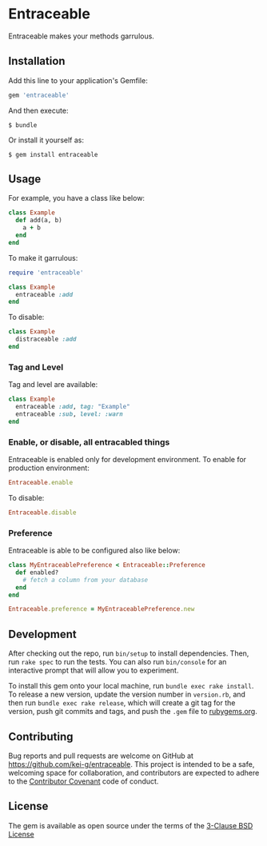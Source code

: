 # Entraceable

Entraceable makes your methods garrulous.

## Installation

Add this line to your application's Gemfile:

```ruby
gem 'entraceable'
```

And then execute:

    $ bundle

Or install it yourself as:

    $ gem install entraceable

## Usage

For example, you have a class like below:

```ruby
class Example
  def add(a, b)
    a + b
  end
end
```

To make it garrulous:

```ruby
require 'entraceable'

class Example
  entraceable :add
end
```

To disable:

```ruby
class Example
  distraceable :add
end
```

### Tag and Level

Tag and level are available:

```ruby
class Example
  entraceable :add, tag: "Example"
  entraceable :sub, level: :warn
end
```

### Enable, or disable, all entracabled things

Entraceable is enabled only for development environment.
To enable for production environment:

```ruby
Entraceable.enable
```

To disable:

```ruby
Entraceable.disable
```

### Preference

Entraceable is able to be configured also like below:

```ruby
class MyEntraceablePreference < Entraceable::Preference
  def enabled?
    # fetch a column from your database
  end
end

Entraceable.preference = MyEntraceablePreference.new
```

## Development

After checking out the repo, run `bin/setup` to install dependencies. Then, run `rake spec` to run the tests. You can also run `bin/console` for an interactive prompt that will allow you to experiment.

To install this gem onto your local machine, run `bundle exec rake install`. To release a new version, update the version number in `version.rb`, and then run `bundle exec rake release`, which will create a git tag for the version, push git commits and tags, and push the `.gem` file to [rubygems.org](https://rubygems.org).

## Contributing

Bug reports and pull requests are welcome on GitHub at https://github.com/kei-g/entraceable. This project is intended to be a safe, welcoming space for collaboration, and contributors are expected to adhere to the [Contributor Covenant](http://contributor-covenant.org) code of conduct.


## License

The gem is available as open source under the terms of the [3-Clause BSD License](https://opensource.org/licenses/BSD-3-Clause)

